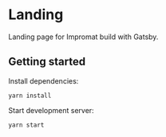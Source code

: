 # Landing

Landing page for Impromat build with Gatsby.

## Getting started

Install dependencies:

```
yarn install
```

Start development server:

```
yarn start
```
